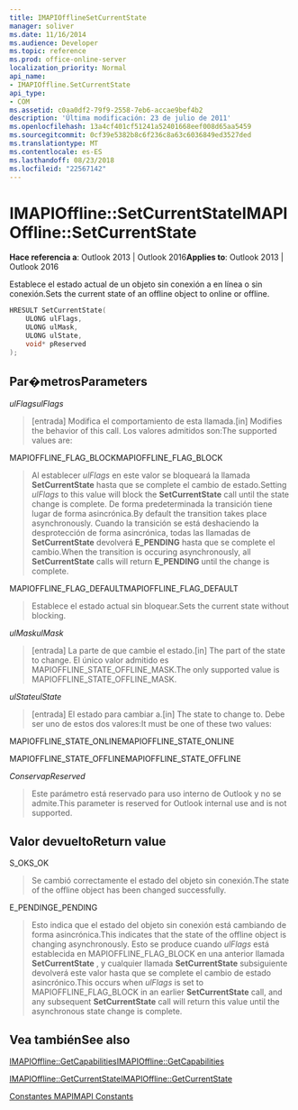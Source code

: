 ```yaml
---
title: IMAPIOfflineSetCurrentState
manager: soliver
ms.date: 11/16/2014
ms.audience: Developer
ms.topic: reference
ms.prod: office-online-server
localization_priority: Normal
api_name:
- IMAPIOffline.SetCurrentState
api_type:
- COM
ms.assetid: c0aa0df2-79f9-2558-7eb6-accae9bef4b2
description: 'Última modificación: 23 de julio de 2011'
ms.openlocfilehash: 13a4cf401cf51241a52401668eef008d65aa5459
ms.sourcegitcommit: 0cf39e5382b8c6f236c8a63c6036849ed3527ded
ms.translationtype: MT
ms.contentlocale: es-ES
ms.lasthandoff: 08/23/2018
ms.locfileid: "22567142"
---
```

# <a name="imapiofflinesetcurrentstate"></a><span data-ttu-id="f5ce0-103">IMAPIOffline::SetCurrentState</span><span class="sxs-lookup"><span data-stu-id="f5ce0-103">IMAPIOffline::SetCurrentState</span></span>

  
  
<span data-ttu-id="f5ce0-104">**Hace referencia a**: Outlook 2013 | Outlook 2016</span><span class="sxs-lookup"><span data-stu-id="f5ce0-104">**Applies to**: Outlook 2013 | Outlook 2016</span></span> 
  
<span data-ttu-id="f5ce0-105">Establece el estado actual de un objeto sin conexión a en línea o sin conexión.</span><span class="sxs-lookup"><span data-stu-id="f5ce0-105">Sets the current state of an offline object to online or offline.</span></span>
  
```cpp
HRESULT SetCurrentState( 
    ULONG ulFlags, 
    ULONG ulMask, 
    ULONG ulState, 
    void* pReserved 
);
```

## <a name="parameters"></a><span data-ttu-id="f5ce0-106">Par�metros</span><span class="sxs-lookup"><span data-stu-id="f5ce0-106">Parameters</span></span>

 <span data-ttu-id="f5ce0-107">_ulFlags_</span><span class="sxs-lookup"><span data-stu-id="f5ce0-107">_ulFlags_</span></span>
  
> <span data-ttu-id="f5ce0-108">[entrada] Modifica el comportamiento de esta llamada.</span><span class="sxs-lookup"><span data-stu-id="f5ce0-108">[in] Modifies the behavior of this call.</span></span> <span data-ttu-id="f5ce0-109">Los valores admitidos son:</span><span class="sxs-lookup"><span data-stu-id="f5ce0-109">The supported values are:</span></span>
    
<span data-ttu-id="f5ce0-110">MAPIOFFLINE_FLAG_BLOCK</span><span class="sxs-lookup"><span data-stu-id="f5ce0-110">MAPIOFFLINE_FLAG_BLOCK</span></span>
  
> <span data-ttu-id="f5ce0-111">Al establecer _ulFlags_ en este valor se bloqueará la llamada **SetCurrentState** hasta que se complete el cambio de estado.</span><span class="sxs-lookup"><span data-stu-id="f5ce0-111">Setting  _ulFlags_ to this value will block the **SetCurrentState** call until the state change is complete.</span></span> <span data-ttu-id="f5ce0-112">De forma predeterminada la transición tiene lugar de forma asincrónica.</span><span class="sxs-lookup"><span data-stu-id="f5ce0-112">By default the transition takes place asynchronously.</span></span> <span data-ttu-id="f5ce0-113">Cuando la transición se está deshaciendo la desprotección de forma asincrónica, todas las llamadas de **SetCurrentState** devolverá **E_PENDING** hasta que se complete el cambio.</span><span class="sxs-lookup"><span data-stu-id="f5ce0-113">When the transition is occuring asynchronously, all **SetCurrentState** calls will return **E_PENDING** until the change is complete.</span></span> 
    
<span data-ttu-id="f5ce0-114">MAPIOFFLINE_FLAG_DEFAULT</span><span class="sxs-lookup"><span data-stu-id="f5ce0-114">MAPIOFFLINE_FLAG_DEFAULT</span></span>
  
> <span data-ttu-id="f5ce0-115">Establece el estado actual sin bloquear.</span><span class="sxs-lookup"><span data-stu-id="f5ce0-115">Sets the current state without blocking.</span></span>
    
 <span data-ttu-id="f5ce0-116">_ulMask_</span><span class="sxs-lookup"><span data-stu-id="f5ce0-116">_ulMask_</span></span>
  
> <span data-ttu-id="f5ce0-117">[entrada] La parte de que cambie el estado.</span><span class="sxs-lookup"><span data-stu-id="f5ce0-117">[in] The part of the state to change.</span></span> <span data-ttu-id="f5ce0-118">El único valor admitido es MAPIOFFLINE_STATE_OFFLINE_MASK.</span><span class="sxs-lookup"><span data-stu-id="f5ce0-118">The only supported value is MAPIOFFLINE_STATE_OFFLINE_MASK.</span></span>
    
 <span data-ttu-id="f5ce0-119">_ulState_</span><span class="sxs-lookup"><span data-stu-id="f5ce0-119">_ulState_</span></span>
  
> <span data-ttu-id="f5ce0-120">[entrada] El estado para cambiar a.</span><span class="sxs-lookup"><span data-stu-id="f5ce0-120">[in] The state to change to.</span></span> <span data-ttu-id="f5ce0-121">Debe ser uno de estos dos valores:</span><span class="sxs-lookup"><span data-stu-id="f5ce0-121">It must be one of these two values:</span></span>
    
<span data-ttu-id="f5ce0-122">MAPIOFFLINE_STATE_ONLINE</span><span class="sxs-lookup"><span data-stu-id="f5ce0-122">MAPIOFFLINE_STATE_ONLINE</span></span>
  
> 
    
<span data-ttu-id="f5ce0-123">MAPIOFFLINE_STATE_OFFLINE</span><span class="sxs-lookup"><span data-stu-id="f5ce0-123">MAPIOFFLINE_STATE_OFFLINE</span></span>
  
> 
    
 <span data-ttu-id="f5ce0-124">_Conserva_</span><span class="sxs-lookup"><span data-stu-id="f5ce0-124">_pReserved_</span></span>
  
> <span data-ttu-id="f5ce0-125">Este parámetro está reservado para uso interno de Outlook y no se admite.</span><span class="sxs-lookup"><span data-stu-id="f5ce0-125">This parameter is reserved for Outlook internal use and is not supported.</span></span> 
    
## <a name="return-value"></a><span data-ttu-id="f5ce0-126">Valor devuelto</span><span class="sxs-lookup"><span data-stu-id="f5ce0-126">Return value</span></span>

<span data-ttu-id="f5ce0-127">S_OK</span><span class="sxs-lookup"><span data-stu-id="f5ce0-127">S_OK</span></span>
  
> <span data-ttu-id="f5ce0-128">Se cambió correctamente el estado del objeto sin conexión.</span><span class="sxs-lookup"><span data-stu-id="f5ce0-128">The state of the offline object has been changed successfully.</span></span>
    
<span data-ttu-id="f5ce0-129">E_PENDING</span><span class="sxs-lookup"><span data-stu-id="f5ce0-129">E_PENDING</span></span>
  
> <span data-ttu-id="f5ce0-130">Esto indica que el estado del objeto sin conexión está cambiando de forma asincrónica.</span><span class="sxs-lookup"><span data-stu-id="f5ce0-130">This indicates that the state of the offline object is changing asynchronously.</span></span> <span data-ttu-id="f5ce0-131">Esto se produce cuando _ulFlags_ está establecida en MAPIOFFLINE_FLAG_BLOCK en una anterior llamada **SetCurrentState** , y cualquier llamada **SetCurrentState** subsiguiente devolverá este valor hasta que se complete el cambio de estado asincrónico.</span><span class="sxs-lookup"><span data-stu-id="f5ce0-131">This occurs when  _ulFlags_ is set to MAPIOFFLINE_FLAG_BLOCK in an earlier **SetCurrentState** call, and any subsequent **SetCurrentState** call will return this value until the asynchronous state change is complete.</span></span> 
    
## <a name="see-also"></a><span data-ttu-id="f5ce0-132">Vea también</span><span class="sxs-lookup"><span data-stu-id="f5ce0-132">See also</span></span>



[<span data-ttu-id="f5ce0-133">IMAPIOffline::GetCapabilities</span><span class="sxs-lookup"><span data-stu-id="f5ce0-133">IMAPIOffline::GetCapabilities</span></span>](imapioffline-getcapabilities.md)
  
[<span data-ttu-id="f5ce0-134">IMAPIOffline::GetCurrentState</span><span class="sxs-lookup"><span data-stu-id="f5ce0-134">IMAPIOffline::GetCurrentState</span></span>](imapioffline-getcurrentstate.md)


[<span data-ttu-id="f5ce0-135">Constantes MAPI</span><span class="sxs-lookup"><span data-stu-id="f5ce0-135">MAPI Constants</span></span>](mapi-constants.md)

